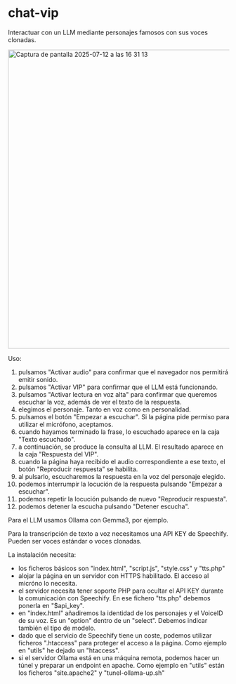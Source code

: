 # chat-vip
Interactuar con un LLM mediante personajes famosos con sus voces clonadas.

<img width="555" height="681" alt="Captura de pantalla 2025-07-12 a las 16 31 13" src="https://github.com/user-attachments/assets/eb233254-9a8f-4760-9b61-8145bd782cfd" />

Uso:
1. pulsamos "Activar audio" para confirmar que el navegador nos permitirá emitir sonido.
2. pulsamos "Activar VIP" para confirmar que el LLM está funcionando.
3. pulsamos "Activar lectura en voz alta" para confirmar que queremos escuchar la voz, además de ver el texto de la respuesta.
4. elegimos el personaje. Tanto en voz como en personalidad.
5. pulsamos el botón "Empezar a escuchar". Si la página pide permiso para utilizar el micrófono, aceptamos.
6. cuando hayamos terminado la frase, lo escuchado aparece en la caja "Texto escuchado".
7. a continuación, se produce la consulta al LLM. El resultado aparece en la caja "Respuesta del VIP".
8. cuando la página haya recibido el audio correspondiente a ese texto, el botón "Reproducir respuesta" se habilita.
9. al pulsarlo, escucharemos la respuesta en la voz del personaje elegido.
10. podemos interrumpir la locución de la respuesta pulsando "Empezar a escuchar".
11. podemos repetir la locución pulsando de nuevo "Reproducir respuesta".
12. podemos detener la escucha pulsando "Detener escucha".

Para el LLM usamos Ollama con Gemma3, por ejemplo.

Para la transcripción de texto a voz necesitamos una API KEY de Speechify. Pueden ser voces estándar o voces clonadas.

La instalación necesita:
- los ficheros básicos son "index.html", "script.js", "style.css" y "tts.php"
- alojar la página en un servidor con HTTPS habilitado. El acceso al micróno lo necesita.
- el servidor necesita tener soporte PHP para ocultar el API KEY durante la comunicación con Speechify. En ese fichero "tts.php" debemos ponerla en "$api_key".
- en "index.html" añadiremos la identidad de los personajes y el VoiceID de su voz. Es un "option" dentro de un "select". Debemos indicar también el tipo de modelo.
- dado que el servicio de Speechify tiene un coste, podemos utilizar ficheros ".htaccess" para proteger el acceso a la página. Como ejemplo en "utils" he dejado un "htaccess".
- si el servidor Ollama está en una máquina remota, podemos hacer un túnel y preparar un endpoint en apache. Como ejemplo en "utils" están los ficheros "site.apache2" y "tunel-ollama-up.sh"
